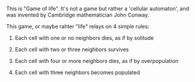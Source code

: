 This is "Game of life". It's not a game but rather a 'cellular automaton', and was invented by 
Cambridge mathematician John Conway.

This game, or maybe rahter "life" relays on 4 simple rules:

1. Each cell with one or no neighbors dies, as if by solitude

2. Each cell with two or three neighbors survives

3. Each cell with four or more neighbors dies, as if by overpopulation

4. Each cell with three neighbors becomes populated



